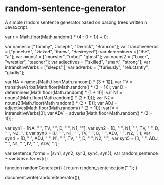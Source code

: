# random-sentence-generator
A simple random sentence generator based on parsing trees written n JavaScript.

var r = Math.floor(Math.random() * (4 - 0 + 1)) + 0;

var names = ["Tommy", "Joseph", "Derrick", "Brandon"];
var transitiveVerbs = ["punched", "kicked", "threw", "destroyed"];
var determiners = ["the", "a"];
var nouns1 = ["monster", "robot", "ghost"];
var nouns2 = ["boxer", "wrestler", "teacher"];
var adjectives = ["skilled", "smart", "strong"];
var intransitiveVerbs = ["sleeps",];
var adverbs = ["furiously", "reluctantly", "gladly"];

var NA = names[Math.floor(Math.random() * (3 + 1))];
var TV = transitiveVerbs[Math.floor(Math.random() * (3 + 1))];
var D = determiners[Math.floor(Math.random() * (1 + 1))];
var N1 = nouns1[Math.floor(Math.random() * (2 + 1))];
var N2 = nouns2[Math.floor(Math.random() * (2 + 1))];
var ADJ = adjectives[Math.floor(Math.random() * (2 + 1))];
var IV = intransitiveVerbs[0];
var ADV = adverbs[Math.floor(Math.random() * (2 + 1))];

var syn1 = [NA, " ", TV, " ", D, " ", N1, "."];
var syn2 = [D, " ", N1, " ", TV, " ", D, " ", N2, "."];
var syn3 = [D, " ", N1, " ", TV, " ", D, " ", ADJ, " ", N2, "."];
var syn4 = [D, " ", ADJ, " ", N1, " ", TV, " ", D, " ", N2, "."];
var syn5 = [D, " ", ADJ, " ", N1, " ", IV, " ", ADV, "."];

var sentence_forms = [syn1, syn2, syn3, syn4, syn5];
var random_sentence = sentence_forms[r];

function randomGenerator() {
    return random_sentence.join(" ");
}

document.write(randomGenerator());
